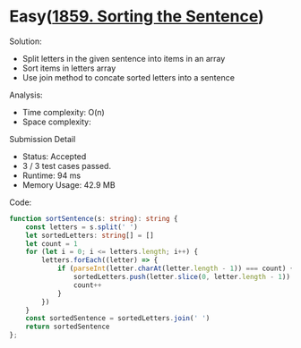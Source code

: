 # Easy([1859. Sorting the Sentence](https://leetcode.com/problems/sorting-the-sentence/)) #
Solution:
- Split letters in the given sentence into items in an array
- Sort items in letters array
- Use join method to concate sorted letters into a sentence

Analysis:
- Time complexity: O(n)
- Space complexity:

Submission Detail
- Status: Accepted
- 3 / 3 test cases passed.
- Runtime: 94 ms
- Memory Usage: 42.9 MB

Code:
```ts
function sortSentence(s: string): string {
    const letters = s.split(' ')
    let sortedLetters: string[] = []
    let count = 1
    for (let i = 0; i <= letters.length; i++) {
        letters.forEach((letter) => {
            if (parseInt(letter.charAt(letter.length - 1)) === count) {
                sortedLetters.push(letter.slice(0, letter.length - 1))
                count++
            }
        })
    }
    const sortedSentence = sortedLetters.join(' ')
    return sortedSentence
};
```
